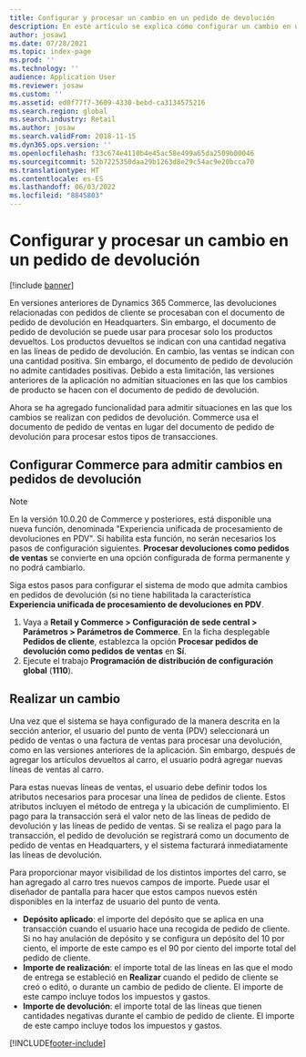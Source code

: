 ```yaml
---
title: Configurar y procesar un cambio en un pedido de devolución
description: En este artículo se explica cómo configurar un cambio en una devolución en Dynamics 365 Commerce.
author: josaw1
ms.date: 07/28/2021
ms.topic: index-page
ms.prod: ''
ms.technology: ''
audience: Application User
ms.reviewer: josaw
ms.custom: ''
ms.assetid: ed0f77f7-3609-4330-bebd-ca3134575216
ms.search.region: global
ms.search.industry: Retail
ms.author: josaw
ms.search.validFrom: 2018-11-15
ms.dyn365.ops.version: ''
ms.openlocfilehash: f33c674e4110b4e45ac58e499a65da2509b00046
ms.sourcegitcommit: 52b7225350daa29b1263d8e29c54ac9e20bcca70
ms.translationtype: HT
ms.contentlocale: es-ES
ms.lasthandoff: 06/03/2022
ms.locfileid: "8845803"
---
```

# <a name="configure-and-process-an-exchange-on-a-return-order"></a>Configurar y procesar un cambio en un pedido de devolución

[!include [banner](includes/banner.md)]

En versiones anteriores de Dynamics 365 Commerce, las devoluciones relacionadas con pedidos de cliente se procesaban con el documento de pedido de devolución en Headquarters. Sin embargo, el documento de pedido de devolución se puede usar para procesar solo los productos devueltos. Los productos devueltos se indican con una cantidad negativa en las líneas de pedido de devolución. En cambio, las ventas se indican con una cantidad positiva. Sin embargo, el documento de pedido de devolución no admite cantidades positivas. Debido a esta limitación, las versiones anteriores de la aplicación no admitían situaciones en las que los cambios de producto se hacen con el documento de pedido de devolución.

Ahora se ha agregado funcionalidad para admitir situaciones en las que los cambios se realizan con pedidos de devolución. Commerce usa el documento de pedido de ventas en lugar del documento de pedido de devolución para procesar estos tipos de transacciones.

## <a name="configure-commerce-to-support-exchanges-on-return-orders"></a>Configurar Commerce para admitir cambios en pedidos de devolución

> [!NOTE]
> En la versión 10.0.20 de Commerce y posteriores, está disponible una nueva función, denominada "Experiencia unificada de procesamiento de devoluciones en PDV". Si habilita esta función, no serán necesarios los pasos de configuración siguientes. **Procesar devoluciones como pedidos de ventas** se convierte en una opción configurada de forma permanente y no podrá cambiarlo.

Siga estos pasos para configurar el sistema de modo que admita cambios en pedidos de devolución (si no tiene habilitada la característica **Experiencia unificada de procesamiento de devoluciones en PDV**.

1. Vaya a **Retail y Commerce \> Configuración de sede central \> Parámetros \> Parámetros de Commerce**. En la ficha desplegable **Pedidos de cliente**, establezca la opción **Procesar pedidos de devolución como pedidos de ventas** en **Sí**.
2. Ejecute el trabajo **Programación de distribución de configuración global** (**1110**).

## <a name="make-an-exchange"></a>Realizar un cambio

Una vez que el sistema se haya configurado de la manera descrita en la sección anterior, el usuario del punto de venta (PDV) seleccionará un pedido de ventas o una factura de ventas para procesar una devolución, como en las versiones anteriores de la aplicación. Sin embargo, después de agregar los artículos devueltos al carro, el usuario podrá agregar nuevas líneas de ventas al carro.

Para estas nuevas líneas de ventas, el usuario debe definir todos los atributos necesarios para procesar una línea de pedidos de cliente. Estos atributos incluyen el método de entrega y la ubicación de cumplimiento. El pago para la transacción será el valor neto de las líneas de pedido de devolución y las líneas de pedido de ventas. Si se realiza el pago para la transacción, el pedido de devolución se registrará como un documento de pedido de ventas en Headquarters, y el sistema facturará inmediatamente las líneas de devolución.

Para proporcionar mayor visibilidad de los distintos importes del carro, se han agregado al carro tres nuevos campos de importe. Puede usar el diseñador de pantalla para hacer que estos campos nuevos estén disponibles en la interfaz de usuario del punto de venta.

- **Depósito aplicado**: el importe del depósito que se aplica en una transacción cuando el usuario hace una recogida de pedido de cliente. Si no hay anulación de depósito y se configura un depósito del 10 por ciento, el importe de este campo es el 90 por ciento del importe total del pedido de cliente.
- **Importe de realización**: el importe total de las líneas en las que el modo de entrega se estableció en **Realizar** cuando el pedido de cliente se creó o editó, o durante un cambio de pedido de cliente. El importe de este campo incluye todos los impuestos y gastos.
- **Importe de devolución**: el importe total de las líneas que tienen cantidades negativas durante el cambio de pedido de cliente. El importe de este campo incluye todos los impuestos y gastos.


[!INCLUDE[footer-include](../includes/footer-banner.md)]
